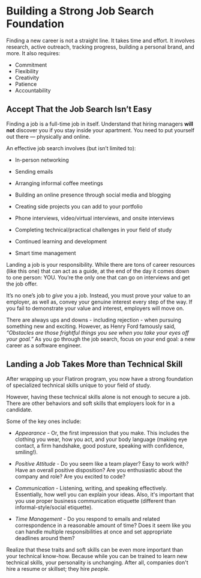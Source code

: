 # Building a Strong Job Search Foundation

Finding a new career is not a straight line. It takes time and effort. It involves research, active outreach, tracking progress, building a personal brand, and more. It also requires:

  - Commitment
  - Flexibility
  - Creativity
  - Patience
  - Accountability

## Accept That the Job Search Isn’t Easy

Finding a job is a full-time job in itself. Understand that hiring managers **will not** discover you if you stay inside your apartment. You need to put yourself out there — physically and online. 


An effective job search involves (but isn’t limited to): 

  - In-person networking

  - Sending emails

  - Arranging informal coffee meetings

  - Building an online presence through social media and blogging

  - Creating side projects you can add to your portfolio 

  - Phone interviews, video/virtual interviews, and onsite interviews

  - Completing technical/practical challenges in your field of study

  - Continued learning and development
  
  - Smart time management

Landing a job is your responsibility. While there are tons of career resources (like this one) that can act as a guide, at the end of the day it comes down to one person: YOU. You’re the only one that can go on interviews and get the job offer.

It’s no one’s job to *give* you a job. Instead, you must prove your value to an employer, as well as, convey your genuine interest every step of the way. If you fail to demonstrate your value and interest, employers will move on.

There are always ups and downs - including rejection - when pursuing something new and exciting. However, as Henry Ford famously said, *“Obstacles are those frightful things you see when you take your eyes off your goal.”* As you go through the job search, focus on your end goal: a new career as a software engineer. 

## Landing a Job Takes More than Technical Skill

After wrapping up your Flatiron program, you now have a strong foundation of specialized technical skills unique to your field of study.

However, having these technical skills alone is not enough to secure a job. There are other behaviors and soft skills that employers look for in a candidate.

Some of the key ones include: 

- *Appearance* - Or, the first impression that you make. This includes the clothing you wear, how you act, and your body language (making eye contact, a firm handshake, good posture, speaking with confidence, smiling!). 

- *Positive Attitude* - Do you seem like a team player? Easy to work with? Have an overall positive disposition? Are you enthusiastic about the company and role? Are you excited to code? 

- *Communication* - Listening, writing, and speaking effectively. Essentially, how well you can explain your ideas. Also, it's important that you use proper business communication etiquette (different than informal-style/social etiquette). 

- *Time Management* - Do you respond to emails and related correspondence in a reasonable amount of time? Does it seem like you can handle multiple responsibilities at once and set appropriate deadlines around them? 

Realize that these traits and soft skills can be even more important than your technical know-how. Because while you can be trained to learn new technical skills, your personality is unchanging. After all, companies don't hire a resume or skillset; they hire *people.*

